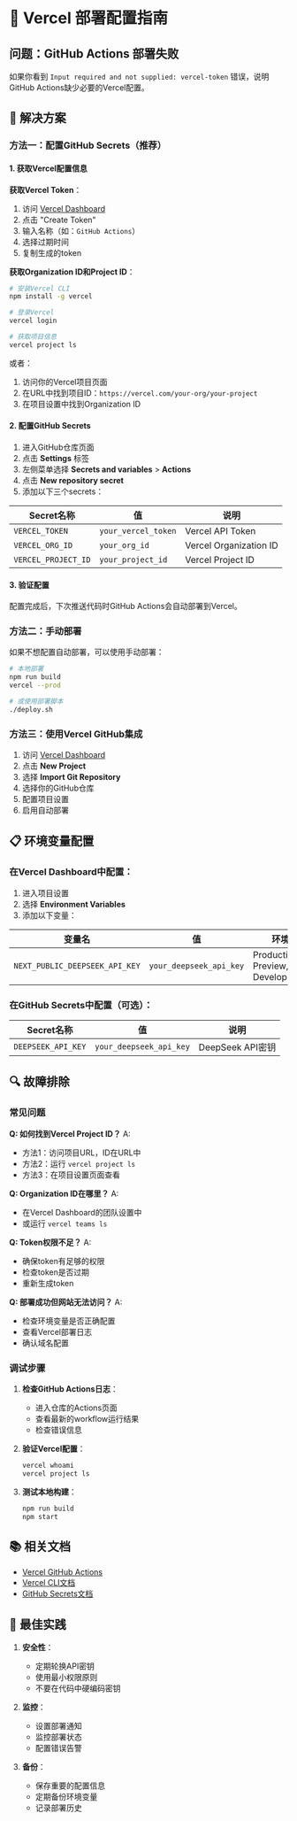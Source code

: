 # 🚀 Vercel 部署配置指南

## 问题：GitHub Actions 部署失败

如果你看到 `Input required and not supplied: vercel-token` 错误，说明GitHub Actions缺少必要的Vercel配置。

## 🔧 解决方案

### 方法一：配置GitHub Secrets（推荐）

#### 1. 获取Vercel配置信息

**获取Vercel Token**：
1. 访问 [Vercel Dashboard](https://vercel.com/account/tokens)
2. 点击 "Create Token"
3. 输入名称（如：`GitHub Actions`）
4. 选择过期时间
5. 复制生成的token

**获取Organization ID和Project ID**：
```bash
# 安装Vercel CLI
npm install -g vercel

# 登录Vercel
vercel login

# 获取项目信息
vercel project ls
```

或者：
1. 访问你的Vercel项目页面
2. 在URL中找到项目ID：`https://vercel.com/your-org/your-project`
3. 在项目设置中找到Organization ID

#### 2. 配置GitHub Secrets

1. 进入GitHub仓库页面
2. 点击 **Settings** 标签
3. 左侧菜单选择 **Secrets and variables** > **Actions**
4. 点击 **New repository secret**
5. 添加以下三个secrets：

| Secret名称 | 值 | 说明 |
|-----------|-----|------|
| `VERCEL_TOKEN` | `your_vercel_token` | Vercel API Token |
| `VERCEL_ORG_ID` | `your_org_id` | Vercel Organization ID |
| `VERCEL_PROJECT_ID` | `your_project_id` | Vercel Project ID |

#### 3. 验证配置

配置完成后，下次推送代码时GitHub Actions会自动部署到Vercel。

### 方法二：手动部署

如果不想配置自动部署，可以使用手动部署：

```bash
# 本地部署
npm run build
vercel --prod

# 或使用部署脚本
./deploy.sh
```

### 方法三：使用Vercel GitHub集成

1. 访问 [Vercel Dashboard](https://vercel.com/dashboard)
2. 点击 **New Project**
3. 选择 **Import Git Repository**
4. 选择你的GitHub仓库
5. 配置项目设置
6. 启用自动部署

## 📋 环境变量配置

### 在Vercel Dashboard中配置：

1. 进入项目设置
2. 选择 **Environment Variables**
3. 添加以下变量：

| 变量名 | 值 | 环境 |
|--------|-----|------|
| `NEXT_PUBLIC_DEEPSEEK_API_KEY` | `your_deepseek_api_key` | Production, Preview, Development |

### 在GitHub Secrets中配置（可选）：

| Secret名称 | 值 | 说明 |
|-----------|-----|------|
| `DEEPSEEK_API_KEY` | `your_deepseek_api_key` | DeepSeek API密钥 |

## 🔍 故障排除

### 常见问题

**Q: 如何找到Vercel Project ID？**
A: 
- 方法1：访问项目URL，ID在URL中
- 方法2：运行 `vercel project ls`
- 方法3：在项目设置页面查看

**Q: Organization ID在哪里？**
A: 
- 在Vercel Dashboard的团队设置中
- 或运行 `vercel teams ls`

**Q: Token权限不足？**
A: 
- 确保token有足够的权限
- 检查token是否过期
- 重新生成token

**Q: 部署成功但网站无法访问？**
A: 
- 检查环境变量是否正确配置
- 查看Vercel部署日志
- 确认域名配置

### 调试步骤

1. **检查GitHub Actions日志**：
   - 进入仓库的Actions页面
   - 查看最新的workflow运行结果
   - 检查错误信息

2. **验证Vercel配置**：
   ```bash
   vercel whoami
   vercel project ls
   ```

3. **测试本地构建**：
   ```bash
   npm run build
   npm start
   ```

## 📚 相关文档

- [Vercel GitHub Actions](https://vercel.com/guides/how-can-i-use-github-actions-with-vercel)
- [Vercel CLI文档](https://vercel.com/docs/cli)
- [GitHub Secrets文档](https://docs.github.com/en/actions/security-guides/encrypted-secrets)

## 🎯 最佳实践

1. **安全性**：
   - 定期轮换API密钥
   - 使用最小权限原则
   - 不要在代码中硬编码密钥

2. **监控**：
   - 设置部署通知
   - 监控部署状态
   - 配置错误告警

3. **备份**：
   - 保存重要的配置信息
   - 定期备份环境变量
   - 记录部署历史
